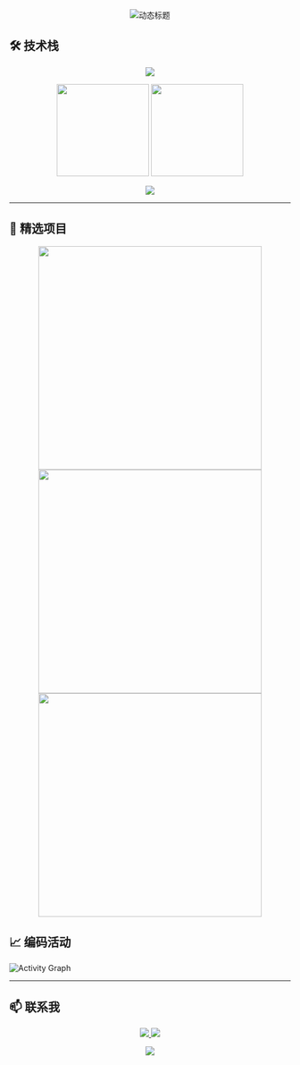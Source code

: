 <div align="center">
  <img src="https://readme-typing-svg.demolab.com?font=Fira+Code&size=30&duration=4000&pause=1000&color=42B883&center=true&vCenter=true&width=500&lines=Hi%2C+I'm+Qin Huitong;Vue+FullStack+Developer;Java+Backend+Engineer;Python+Automation+Enthusiast" alt="动态标题" />
</div>
<h2>🛠️ 技术栈</h2>

<p align="center">
  <img src="https://skillicons.dev/icons?i=vue,vite,nuxtjs,js,ts,java,spring,python,django,postgres,redis,aws,docker,git&theme=dark" />
</p>
<div align="center">
  <img height="165" src="https://github-readme-stats.vercel.app/api?username=fqy9242&show_icons=true&theme=vue-dark&count_private=true&hide_border=true" />
  <img height="165" src="https://github-readme-stats.vercel.app/api/top-langs/?username=fqy9242&layout=compact&theme=vue-dark&hide_border=true&exclude_repo=archive" />
</div>

<p align="center">
  <img src="https://github-profile-trophy.vercel.app/?username=fqy9242&theme=onedark&row=2&column=3&margin-w=15&margin-h=15" />
</p>


---



## 🚀 精选项目

<div align="center" class="project-grid">
	  <a href="https://github.com/fqy9242/24-dormitory_vue3-js">
    <img width="400" src="https://github-readme-stats.vercel.app/api/pin/?username=fqy9242&repo=24-dormitory_vue3-js&theme=vue-dark&show_owner=true" />
  </a>
  <a href="项目2链接">
    <img width="400" src="https://github-readme-stats.vercel.app/api/pin/?username=fqy9242&repo=java-project&theme=vue-dark&show_owner=true" />
  </a>
  <a href="项目3链接">
    <img width="400" src="https://github-readme-stats.vercel.app/api/pin/?username=fqy9242&repo=python-project&theme=vue-dark&show_owner=true" />
  </a>
</div>









## 📈 编码活动

![Activity Graph](https://github-readme-activity-graph.vercel.app/graph?username=fqy9242&theme=vue-dark)


---

## 📫 联系我

<p align="center">
  <a href="mailto:59605904@qq.com">
    <img src="https://img.shields.io/badge/QQ邮箱-59605904@qq.com-EA4335?style=for-the-badge&logo=gmail&logoColor=white" />
  </a>
  <a href="http://wpa.qq.com/msgrd?v=3&uin=59605904&site=qq&menu=yes">
    <img src="https://img.shields.io/badge/QQ-59605904-0072b1?style=for-the-badge&logo=tencentqq&logoColor=white" />
  </a>
</p>

<p align="center">
  <img src="https://komarev.com/ghpvc/?username=fqy9242&label=Profile+Views&color=42B883&style=flat" />
</p>